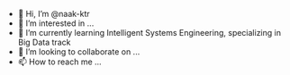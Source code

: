 - 👋 Hi, I’m @naak-ktr
- 👀 I’m interested in ...
- 🌱 I’m currently learning Intelligent Systems Engineering, specializing in Big Data track
- 💞️ I’m looking to collaborate on ...
- 📫 How to reach me ...

<!---
naak-ktr/naak-ktr is a ✨ special ✨ repository because its `README.md` (this file) appears on your GitHub profile.
You can click the Preview link to take a look at your changes.
--->
